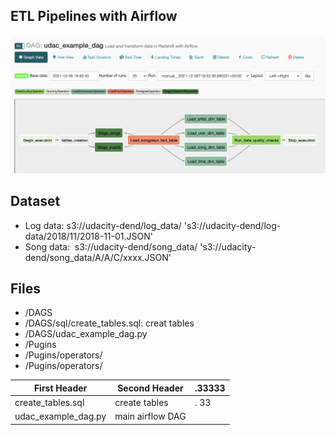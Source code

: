 ## ETL Pipelines with Airflow
![This is an image](https://github.com/viviankaun/Airflow/blob/main/project/img/GraphView01.png)

## Dataset 
- Log data:  s3://udacity-dend/log_data/ 
        's3://udacity-dend/log-data/2018/11/2018-11-01.JSON'
- Song data:  s3://udacity-dend/song_data/
       's3://udacity-dend/song_data/A/A/C/xxxx.JSON'

## Files 
- /DAGS
- /DAGS/sql/create_tables.sql: creat tables 
- /DAGS/udac_example_dag.py 
- /Pugins
- /Pugins/operators/ 
- /Pugins/operators/ 

| First Header  | Second Header |.33333 |
| ------------- | ------------- | ------|
| create_tables.sql  | create tables   |. 33 |
| udac_example_dag.py  | main airflow DAG  |   | 



